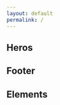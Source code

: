 ```yaml
---
layout: default
permalink: /
---
```






## Heros

<showcase-element data-category="hero">
</showcase-element>


## Footer

<showcase-element data-category="footer">
</showcase-element>


## Elements

<showcase-element data-category="element">
</showcase-element>




